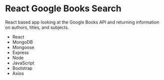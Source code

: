 # React Google Books Search

React based app looking at the Google Books API and returning information on authors, titles, and subjects.

* React
* MongoDB
* Mongoose
* Express
* Node
* JavaScript
* Bootstrap
* Axios
